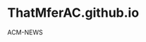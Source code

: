 # ThatMferAC.github.io

<p><a href-"/BasicWebDesign-CourseWork/ACM-NEWS.html" target-"blank">ACM-NEWS</a></p>
